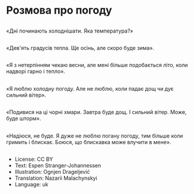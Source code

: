 # Розмова про погоду

##
«Дні починають холоднішати. Яка температура?»

##
«Дев'ять градусів тепла. Ще осінь, але скоро буде зима».

##
«Я з нетерпінням чекаю весни, але мені більше подобається літо, коли надворі гарно і тепло».

##
«Я люблю холодну погоду. Але не люблю, коли падає дощ чи дує сильний вітер».

##
«Подивися на ці чорні хмари. Завтра буде дощ. І сильний вітер. Може, буде шторм».

##
«Надіюся, не буде. Я дуже не люблю погану погоду, тим більше коли гримить і блискає. Боюся, що блискавка може влучити в мене».

##
* License: CC BY
* Text: Espen Stranger-Johannessen
* Illustration: Ognjen Drageljević
* Translation: Nazarii Malachynskyi
* Language: uk
